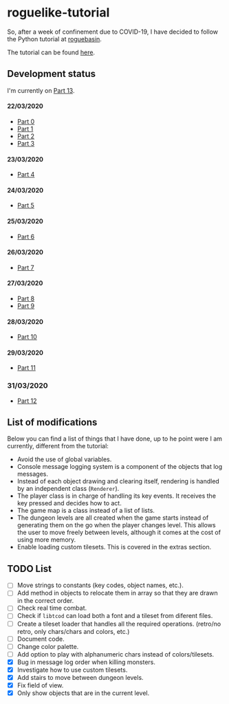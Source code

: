 # roguelike-tutorial
So, after a week of confinement due to COVID-19, I have decided to follow the Python tutorial at [roguebasin](http://www.roguebasin.com/index.php?title=Main_Page). 

The tutorial can be found [here](http://www.roguebasin.com/index.php?title=Complete_Roguelike_Tutorial,_using_python3%2Blibtcod). 


## Development status

I'm currently on [Part 13](http://www.roguebasin.com/index.php?title=Complete_Roguelike_Tutorial,_using_python3%2Blibtcod,_part_13).


#### 22/03/2020

* [Part 0](http://www.roguebasin.com/index.php?title=Complete_Roguelike_Tutorial,_using_python3%2Blibtcod,_part_0)
* [Part 1](http://www.roguebasin.com/index.php?title=Complete_Roguelike_Tutorial,_using_python3%2Blibtcod,_part_1)
* [Part 2](http://www.roguebasin.com/index.php?title=Complete_Roguelike_Tutorial,_using_python3%2Blibtcod,_part_2)
* [Part 3](http://www.roguebasin.com/index.php?title=Complete_Roguelike_Tutorial,_using_python3%2Blibtcod,_part_3)

#### 23/03/2020

* [Part 4](http://www.roguebasin.com/index.php?title=Complete_Roguelike_Tutorial,_using_python3%2Blibtcod,_part_4)

#### 24/03/2020

* [Part 5](http://www.roguebasin.com/index.php?title=Complete_Roguelike_Tutorial,_using_python3%2Blibtcod,_part_5)

#### 25/03/2020

* [Part 6](http://www.roguebasin.com/index.php?title=Complete_Roguelike_Tutorial,_using_python3%2Blibtcod,_part_6)

#### 26/03/2020

* [Part 7](http://www.roguebasin.com/index.php?title=Complete_Roguelike_Tutorial,_using_python3%2Blibtcod,_part_7)

#### 27/03/2020

* [Part 8](http://www.roguebasin.com/index.php?title=Complete_Roguelike_Tutorial,_using_python3%2Blibtcod,_part_8)
* [Part 9](http://www.roguebasin.com/index.php?title=Complete_Roguelike_Tutorial,_using_python3%2Blibtcod,_part_9)

#### 28/03/2020

* [Part 10](http://www.roguebasin.com/index.php?title=Complete_Roguelike_Tutorial,_using_python3%2Blibtcod,_part_10)

#### 29/03/2020

* [Part 11](http://www.roguebasin.com/index.php?title=Complete_Roguelike_Tutorial,_using_python3%2Blibtcod,_part_11)

### 31/03/2020

* [Part 12](http://www.roguebasin.com/index.php?title=Complete_Roguelike_Tutorial,_using_python3%2Blibtcod,_part_12)


## List of modifications

Below you can find a list of things that I have done, up to he point were I am currently, different from the tutorial:

- Avoid the use of global variables.
- Console message logging system is a component of the objects that log messages.
- Instead of each object drawing and clearing itself, rendering is handled by an independent class (`Renderer`).
- The player class is in charge of handling its key events. It receives the key pressed and decides how to act.
- The game map is a class instead of a list of lists.
- The dungeon levels are all created when the game starts instead of generating them on the go when the player changes level. This allows the user to move freely between levels, although it comes at the cost of using more memory.
- Enable loading custom tilesets. This is covered in the extras section.

## TODO List

- [ ] Move strings to constants (key codes, object names, etc.).
- [ ] Add method in objects to relocate them in array so that they are drawn in the correct order.
- [ ] Check real time combat.
- [ ] Check if `libtcod` can load both a font and a tileset from diferent files. 
- [ ] Create a tileset loader that handles all the required operations. (retro/no retro, only chars/chars and colors, etc.)
- [ ] Document code.
- [ ] Change color palette.
- [ ] Add option to play with alphanumeric chars instead of colors/tilesets.
- [x] Bug in message log order when killing monsters.
- [x] Investigate how to use custom tilesets.
- [x] Add stairs to move between dungeon levels.
- [x] Fix field of view.
- [x] Only show objects that are in the current level.
